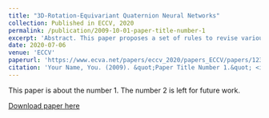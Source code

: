 ```yaml
---
title: "3D-Rotation-Equivariant Quaternion Neural Networks"
collection: Published in ECCV, 2020
permalink: /publication/2009-10-01-paper-title-number-1
excerpt: 'Abstract. This paper proposes a set of rules to revise various neural networks for 3D point cloud processing to rotation-equivariant quaternion neural networks (REQNNs). We find that when a neural network uses quaternion features, the network feature naturally has the rotation-equivariance property. Rotation equivariance means that applying a specific rotation transformation to the input point cloud is equivalent to applying the same rotation transformation to all intermediate-layer quaternion features. Besides, the REQNN also ensures that the intermediate-layer features are invariant to the permutation of input points. Compared with the original neural network, the REQNN exhibits higher rotation robustness.'
date: 2020-07-06
venue: 'ECCV'
paperurl: 'https://www.ecva.net/papers/eccv_2020/papers_ECCV/papers/123650528.pdf'
citation: 'Your Name, You. (2009). &quot;Paper Title Number 1.&quot; <i>Journal 1</i>. 1(1).'
---
```

This paper is about the number 1. The number 2 is left for future work.

[Download paper here](https://www.ecva.net/papers/eccv_2020/papers_ECCV/papers/123650528.pdf)
